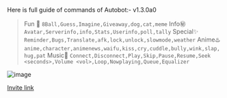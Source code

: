 
Here is full guide of commands of Autobot:-
v1.3.0a0

> Fun 🎁
`8Ball,Guess,Imagine,Giveaway,dog,cat,meme`
> Info㊙️
`Avatar,Serverinfo,info,Stats,Userinfo,poll,tally`
> Special✨
`Reminder,Bugs,Translate,afk,lock,unlock,slowmode,weather`
> Anime♨️
`anime,character,animenews,waifu,kiss,cry,cuddle,bully,wink,slap,hug,pat`
> Music🎵
`Connect,Disconnect,Play,Skip,Pause,Resume,Seek <seconds>,Volume <vol>,Loop,Nowplaying,Queue,Equalizer`


![image](https://user-images.githubusercontent.com/72195951/154223056-998bdda9-824f-4b51-8047-73a11d3cfdab.png)








[Invite link](https://discord.com/api/oauth2/authorize?client_id=858965828716331019&permissions=8&scope=bot%20applications.commands)
